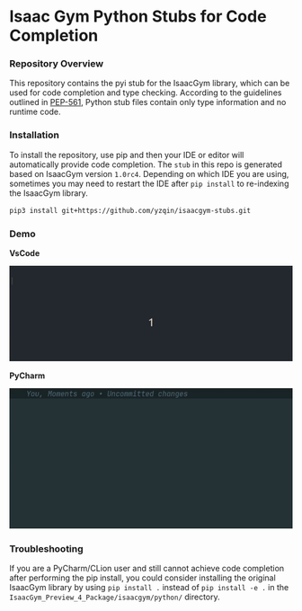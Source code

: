 Isaac Gym Python Stubs for Code Completion
==========================================

### Repository Overview

This repository contains the pyi stub for the IsaacGym library, which can be used for code completion and type checking.
According to the guidelines outlined in [PEP-561](https://peps.python.org/pep-0561/), Python stub files contain only
type information and no runtime code.

### Installation

To install the repository, use pip and then your IDE or editor will automatically provide code completion.
The `stub` in this repo is generated based on IsaacGym version `1.0rc4`. Depending on which IDE you are using, sometimes
you may need to restart the IDE after `pip install` to re-indexing the IsaacGym library.

```bash
pip3 install git+https://github.com/yzqin/isaacgym-stubs.git
```

### Demo

**VsCode**

![VsCode Demo](files/vscode.gif)


**PyCharm**

![PyCharm Demo](files/pycharm.gif)


### Troubleshooting

If you are a PyCharm/CLion user and still cannot achieve code completion after performing the pip install, you could
consider installing the original IsaacGym library by using `pip install .` instead of `pip install -e .` in the
`IsaacGym_Preview_4_Package/isaacgym/python/` directory.
